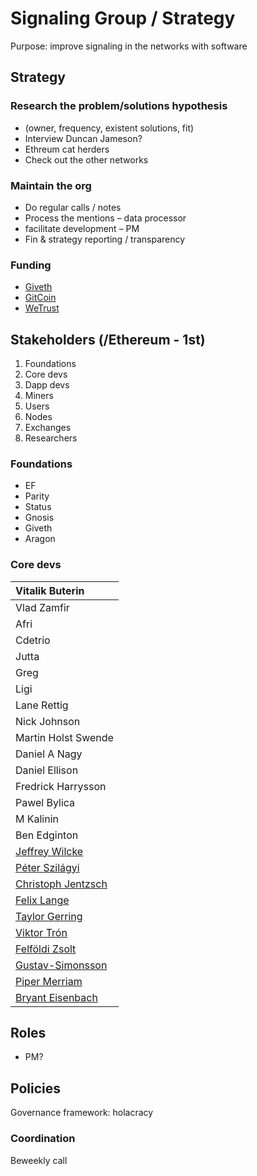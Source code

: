 # Signaling Group / Strategy

Purpose: improve signaling in the networks with software

## Strategy

### Research the problem/solutions hypothesis

* \(owner, frequency, existent solutions, fit\)
* Interview Duncan Jameson?
* Ethreum cat herders
* Check out the other networks

### Maintain the org

* Do regular calls / notes
* Process the mentions – data processor
* facilitate development – PM
* Fin & strategy reporting / transparency

### Funding

* [Giveth](https://beta.giveth.io/campaigns/5b51bdbdf8ba4732631989f5)
* [GitCoin](https://gitcoin.co/grants/85/tennagraph-minimum-bias-ethereum-signal-aggregat-2)
* [WeTrust](https://cryptounlocked.wetrust.io/tennagraph)

## Stakeholders \(/Ethereum - 1st\)

1. Foundations
2. Core devs
3. Dapp devs
4. Miners
5. Users
6. Nodes
7. Exchanges
8. Researchers

### Foundations

* EF
* Parity
* Status
* Gnosis
* Giveth
* Aragon

### Core devs

| Vitalik Buterin |
| :--- |
| Vlad Zamfir |
| Afri |
| Cdetrio |
| Jutta |
| Greg |
| Ligi |
| Lane Rettig |
| Nick Johnson |
| Martin Holst Swende |
| Daniel A Nagy |
| Daniel Ellison |
| Fredrick Harrysson |
| Pawel Bylica |
| M Kalinin |
| Ben Edginton |
| [Jeffrey Wilcke](https://github.com/obscuren) |
| [Péter Szilágyi](https://github.com/karalabe) |
| [Christoph Jentzsch](https://github.com/CJentzsch) |
| [Felix Lange](https://github.com/fjl) |
| [Taylor Gerring](https://github.com/tgerring) |
| [Viktor Trón](https://github.com/zelig) |
| [Felföldi Zsolt](https://github.com/zsfelfoldi) |
| [Gustav-Simonsson](https://github.com/Gustav-Simonsson) |
| [Piper Merriam](https://github.com/pipermerriam?tab=overview&from=2018-06-01&to=2018-06-30) |
| [Bryant Eisenbach](https://github.com/fubuloubu) |

## Roles

* PM?

## Policies

Governance framework: holacracy

### Coordination

Beweekly call



## 



